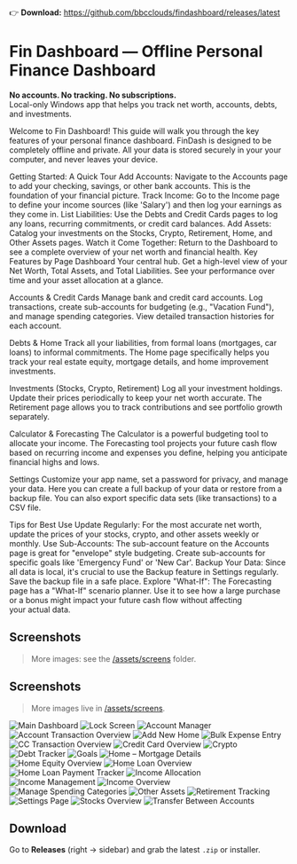 👉 **Download:** https://github.com/bbcclouds/findashboard/releases/latest

# Fin Dashboard — Offline Personal Finance Dashboard

**No accounts. No tracking. No subscriptions.**  
Local-only Windows app that helps you track net worth, accounts, debts, and investments.

Welcome to Fin Dashboard!
This guide will walk you through the key features of your personal finance dashboard. FinDash is designed to be completely offline and private. All your data is stored securely in your your computer, and never leaves your device.

Getting Started: A Quick Tour
Add Accounts: Navigate to the Accounts page to add your checking, savings, or other bank accounts. This is the foundation of your financial picture.
Track Income: Go to the Income page to define your income sources (like 'Salary') and then log your earnings as they come in.
List Liabilities: Use the Debts and Credit Cards pages to log any loans, recurring commitments, or credit card balances.
Add Assets: Catalog your investments on the Stocks, Crypto, Retirement, Home, and Other Assets pages.
Watch it Come Together: Return to the Dashboard to see a complete overview of your net worth and financial health.
Key Features by Page
Dashboard
Your central hub. Get a high-level view of your Net Worth, Total Assets, and Total Liabilities. See your performance over time and your asset allocation at a glance.

Accounts & Credit Cards
Manage bank and credit card accounts. Log transactions, create sub-accounts for budgeting (e.g., "Vacation Fund"), and manage spending categories. View detailed transaction histories for each account.

Debts & Home
Track all your liabilities, from formal loans (mortgages, car loans) to informal commitments. The Home page specifically helps you track your real estate equity, mortgage details, and home improvement investments.

Investments (Stocks, Crypto, Retirement)
Log all your investment holdings. Update their prices periodically to keep your net worth accurate. The Retirement page allows you to track contributions and see portfolio growth separately.

Calculator & Forecasting
The Calculator is a powerful budgeting tool to allocate your income. The Forecasting tool projects your future cash flow based on recurring income and expenses you define, helping you anticipate financial highs and lows.

Settings
Customize your app name, set a password for privacy, and manage your data. Here you can create a full backup of your data or restore from a backup file. You can also export specific data sets (like transactions) to a CSV file.

Tips for Best Use
Update Regularly: For the most accurate net worth, update the prices of your stocks, crypto, and other assets weekly or monthly.
Use Sub-Accounts: The sub-account feature on the Accounts page is great for "envelope" style budgeting. Create sub-accounts for specific goals like 'Emergency Fund' or 'New Car'.
Backup Your Data: Since all data is local, it's crucial to use the Backup feature in Settings regularly. Save the backup file in a safe place.
Explore "What-If": The Forecasting page has a "What-If" scenario planner. Use it to see how a large purchase or a bonus might impact your future cash flow without affecting your actual data.

## Screenshots

> More images: see the [/assets/screens](assets/screens/) folder.

## Screenshots

> More images live in [/assets/screens](assets/screens/).

![Main Dashboard](<assets/screens/Main Dashboard.png>)
![Lock Screen](<assets/screens/Lock Screen.png>)
![Account Manager](<assets/screens/Account Manager.png>)
![Account Transaction Overview](<assets/screens/Account Transaction Overview.png>)
![Add New Home](<assets/screens/Add New Home.png>)
![Bulk Expense Entry](<assets/screens/Bulk Expense Entry.png>)
![CC Transaction Overview](<assets/screens/CC Transaction Overview.png>)
![Credit Card Overview](<assets/screens/Credit Card Overview.png>)
![Crypto](<assets/screens/Crypto.png>)
![Debt Tracker](<assets/screens/Debt Tracker.png>)
![Goals](<assets/screens/Goals.png>)
![Home – Mortgage Details](<assets/screens/Home - Mortgage Details.png>)
![Home Equity Overview](<assets/screens/Home Equity Overview.png>)
![Home Loan Overview](<assets/screens/Home Loan Overview.png>)
![Home Loan Payment Tracker](<assets/screens/Home Loan Payment Tracker.png>)
![Income Allocation](<assets/screens/Income Allocation.png>)
![Income Management](<assets/screens/Income Management.png>)
![Income Overview](<assets/screens/Income Overview.png>)
![Manage Spending Categories](<assets/screens/Manage Spending Categories.png>)
![Other Assets](<assets/screens/Other Assets.png>)
![Retirement Tracking](<assets/screens/Retirment Tracking.png>)
![Settings Page](<assets/screens/Settings Page.png>)
![Stocks Overview](<assets/screens/Stocks Overview.png>)
![Transfer Between Accounts](<assets/screens/Transfer Between Accounts.png>)


## Download
Go to **Releases** (right → sidebar) and grab the latest `.zip` or installer.

